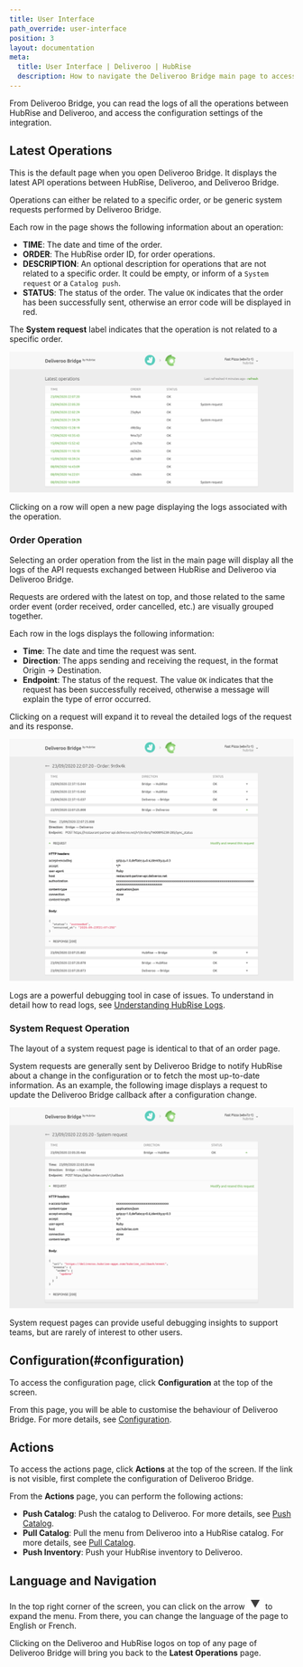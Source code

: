 ```yaml
---
title: User Interface
path_override: user-interface
position: 3
layout: documentation
meta:
  title: User Interface | Deliveroo | HubRise
  description: How to navigate the Deliveroo Bridge main page to access information about the orders and customise the behaviour of the bridge. Synchronise your data.
---
```


From Deliveroo Bridge, you can read the logs of all the operations between HubRise and Deliveroo, and access the configuration settings of the integration.

## Latest Operations

This is the default page when you open Deliveroo Bridge. It displays the latest API operations between HubRise, Deliveroo, and Deliveroo Bridge.

Operations can either be related to a specific order, or be generic system requests performed by Deliveroo Bridge.

Each row in the page shows the following information about an operation:

- **TIME**: The date and time of the order.
- **ORDER**: The HubRise order ID, for order operations.
- **DESCRIPTION**: An optional description for operations that are not related to a specific order. It could be empty, or inform of a `System request` or a `Catalog push`.
- **STATUS**: The status of the order. The value `OK` indicates that the order has been successfully sent, otherwise an error code will be displayed in red.

The **System request** label indicates that the operation is not related to a specific order.

![Operations page of Deliveroo Bridge developed by HubRise](./images/003-main-page.png)

Clicking on a row will open a new page displaying the logs associated with the operation.

### Order Operation

Selecting an order operation from the list in the main page will display all the logs of the API requests exchanged between HubRise and Deliveroo via Deliveroo Bridge.

Requests are ordered with the latest on top, and those related to the same order event (order received, order cancelled, etc.) are visually grouped together.

Each row in the logs displays the following information:

- **Time**: The date and time the request was sent.
- **Direction**: The apps sending and receiving the request, in the format Origin → Destination.
- **Endpoint**: The status of the request. The value `OK` indicates that the request has been successfully received, otherwise a message will explain the type of error occurred.

Clicking on a request will expand it to reveal the detailed logs of the request and its response.

![Order logs page on Deliveroo Bridge](./images/004-order-logs.png)

Logs are a powerful debugging tool in case of issues. To understand in detail how to read logs, see [Understanding HubRise Logs](/docs/hubrise-logs/overview).

### System Request Operation

The layout of a system request page is identical to that of an order page.

System requests are generally sent by Deliveroo Bridge to notify HubRise about a change in the configuration or to fetch the most up-to-date information. As an example, the following image displays a request to update the Deliveroo Bridge callback after a configuration change.

![System request page on Deliveroo Bridge](./images/005-system-request.png)

System request pages can provide useful debugging insights to support teams, but are rarely of interest to other users.

## Configuration(#configuration)

To access the configuration page, click **Configuration** at the top of the screen.

From this page, you will be able to customise the behaviour of Deliveroo Bridge. For more details, see [Configuration](/apps/deliveroo/configuration).

## Actions

To access the actions page, click **Actions** at the top of the screen. If the link is not visible, first complete the configuration of Deliveroo Bridge.

From the **Actions** page, you can perform the following actions:

- **Push Catalog**: Push the catalog to Deliveroo. For more details, see [Push Catalog](/apps/deliveroo/push-catalog).
- **Pull Catalog**: Pull the menu from Deliveroo into a HubRise catalog. For more details, see [Pull Catalog](/apps/deliveroo/pull-catalog).
- **Push Inventory**: Push your HubRise inventory to Deliveroo.

## Language and Navigation

In the top right corner of the screen, you can click on the arrow <InlineImage width="20" height="20">![Arrow icon](../images/arrow-icon.jpg)</InlineImage> to expand the menu. From there, you can change the language of the page to English or French.

Clicking on the Deliveroo and HubRise logos on top of any page of Deliveroo Bridge will bring you back to the **Latest Operations** page.
